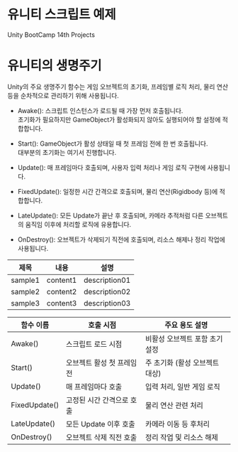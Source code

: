 
# 유니티 스크립트 예제
Unity BootCamp 14th Projects

# 유니티의 생명주기

Unity의 주요 생명주기 함수는 게임 오브젝트의 초기화, 프레임별 로직 처리, 물리 연산 등을 순차적으로 관리하기 위해 사용됩니다.

- Awake(): 스크립트 인스턴스가 로드될 때 가장 먼저 호출됩니다.  
  초기화가 필요하지만 GameObject가 활성화되지 않아도 실행되어야 할 설정에 적합합니다.

- Start(): GameObject가 활성 상태일 때 첫 프레임 전에 한 번 호출됩니다.  
  대부분의 초기화는 여기서 진행합니다.

- Update(): 매 프레임마다 호출되며, 사용자 입력 처리나 게임 로직 구현에 사용됩니다.

- FixedUpdate(): 일정한 시간 간격으로 호출되며, 물리 연산(Rigidbody 등)에 적합합니다.

- LateUpdate(): 모든 Update가 끝난 후 호출되며, 카메라 추적처럼 다른 오브젝트의 움직임 이후에 처리할 로직에 유용합니다.

- OnDestroy(): 오브젝트가 삭제되기 직전에 호출되며, 리소스 해제나 정리 작업에 사용됩니다.

|제목|내용|설명|
|------|---|---|
|sample1|content1|description01|
|sample2|content2|description02|
|sample3|content3|description03|

| 함수 이름       | 호출 시점                    | 주요 용도 설명 |
|----------------|-----------------------------|----------------|
| Awake()        | 스크립트 로드 시점           | 비활성 오브젝트 포함 초기 설정 |
| Start()        | 오브젝트 활성 첫 프레임 전   | 주 초기화 (활성 오브젝트 대상) |
| Update()       | 매 프레임마다 호출           | 입력 처리, 일반 게임 로직 |
| FixedUpdate()  | 고정된 시간 간격으로 호출   | 물리 연산 관련 처리 |
| LateUpdate()   | 모든 Update 이후 호출        | 카메라 이동 등 후처리 |
| OnDestroy()    | 오브젝트 삭제 직전 호출      | 정리 작업 및 리소스 해제 |
